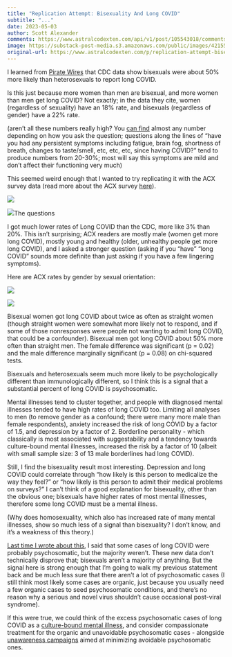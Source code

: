 ```yaml
---
title: "Replication Attempt: Bisexuality And Long COVID"
subtitle: "..."
date: 2023-05-03
author: Scott Alexander
comments: https://www.astralcodexten.com/api/v1/post/105543018/comments?&all_comments=true
image: https://substack-post-media.s3.amazonaws.com/public/images/4215537a-c86b-43e5-9e7e-d444d53a59d8_422x236.png
original-url: https://www.astralcodexten.com/p/replication-attempt-bisexuality-and
---
```

I learned from [Pirate Wires](https://www.piratewires.com/p/bisexuals-long-covid) that CDC data show bisexuals were about 50% more likely than heterosexuals to report long COVID. 

Is this just because more women than men are bisexual, and more women than men get long COVID? Not exactly; in the data they cite, women (regardless of sexuality) have an 18% rate, and bisexuals (regardless of gender) have a 22% rate.

(aren’t all these numbers really high? You [can find](https://astralcodexten.substack.com/p/long-covid-much-more-than-you-wanted) almost any number depending on how you ask the question; questions along the lines of “have you had any persistent symptoms including fatigue, brain fog, shortness of breath, changes to taste/smell, etc, etc, etc, since having COVID?” tend to produce numbers from 20-30%; most will say this symptoms are mild and don’t affect their functioning very much)

This seemed weird enough that I wanted to try replicating it with the ACX survey data (read more about the ACX survey [here](https://astralcodexten.substack.com/p/acx-survey-results-2022)). 

[![](https://substackcdn.com/image/fetch/w_1456,c_limit,f_auto,q_auto:good,fl_progressive:steep/https%3A%2F%2Fsubstack-post-media.s3.amazonaws.com%2Fpublic%2Fimages%2F71edc37a-d9c4-4a69-9249-be7b70ff3749_798x336.png)](https://substackcdn.com/image/fetch/f_auto,q_auto:good,fl_progressive:steep/https%3A%2F%2Fsubstack-post-media.s3.amazonaws.com%2Fpublic%2Fimages%2F71edc37a-d9c4-4a69-9249-be7b70ff3749_798x336.png)

[![](https://substackcdn.com/image/fetch/w_1456,c_limit,f_auto,q_auto:good,fl_progressive:steep/https%3A%2F%2Fsubstack-post-media.s3.amazonaws.com%2Fpublic%2Fimages%2F67b8b03b-0a8b-4f9a-8ade-7af7c1208a1d_792x200.png)](https://substackcdn.com/image/fetch/f_auto,q_auto:good,fl_progressive:steep/https%3A%2F%2Fsubstack-post-media.s3.amazonaws.com%2Fpublic%2Fimages%2F67b8b03b-0a8b-4f9a-8ade-7af7c1208a1d_792x200.png)The questions

I got much lower rates of Long COVID than the CDC, more like 3% than 20%. This isn’t surprising; ACX readers are mostly male (women get more long COVID), mostly young and healthy (older, unhealthy people get more long COVID), and I asked a stronger question (asking if you “have” “long COVID” sounds more definite than just asking if you have a few lingering symptoms).

Here are ACX rates by gender by sexual orientation:

[![](https://substackcdn.com/image/fetch/w_1456,c_limit,f_auto,q_auto:good,fl_progressive:steep/https%3A%2F%2Fsubstack-post-media.s3.amazonaws.com%2Fpublic%2Fimages%2F8f059a57-70a1-4227-afda-f3f27682cea6_737x433.png)](https://substackcdn.com/image/fetch/f_auto,q_auto:good,fl_progressive:steep/https%3A%2F%2Fsubstack-post-media.s3.amazonaws.com%2Fpublic%2Fimages%2F8f059a57-70a1-4227-afda-f3f27682cea6_737x433.png)

[![](https://substackcdn.com/image/fetch/w_1456,c_limit,f_auto,q_auto:good,fl_progressive:steep/https%3A%2F%2Fsubstack-post-media.s3.amazonaws.com%2Fpublic%2Fimages%2F62423300-aa4f-4d98-a120-b11c29450389_749x437.png)](https://substackcdn.com/image/fetch/f_auto,q_auto:good,fl_progressive:steep/https%3A%2F%2Fsubstack-post-media.s3.amazonaws.com%2Fpublic%2Fimages%2F62423300-aa4f-4d98-a120-b11c29450389_749x437.png)

Bisexual women got long COVID about twice as often as straight women (though straight women were somewhat more likely not to respond, and if some of those nonresponses were people not wanting to admit long COVID, that could be a confounder). Bisexual men got long COVID about 50% more often than straight men. The female difference was significant (p = 0.02) and the male difference marginally significant (p = 0.08) on chi-squared tests.

Bisexuals and heterosexuals seem much more likely to be psychologically different than immunologically different, so I think this is a signal that a substantial percent of long COVID is psychosomatic.

Mental illnesses tend to cluster together, and people with diagnosed mental illnesses tended to have high rates of long COVID too. Limiting all analyses to men (to remove gender as a confound; there were many more male than female respondents), anxiety increased the risk of long COVID by a factor of 1.5, and depression by a factor of 2. Borderline personality - which classically is most associated with suggestability and a tendency towards culture-bound mental illnesses, increased the risk by a factor of 10 (albeit with small sample size: 3 of 13 male borderlines had long COVID).

Still, I find the bisexuality result most interesting. Depression and long COVID could correlate through “how likely is this person to medicalize the way they feel?” or “how likely is this person to admit their medical problems on surveys?” I can’t think of a good explanation for bisexuality, other than the obvious one; bisexuals have higher rates of most mental illnesses, therefore some long COVID must be a mental illness.

(Why does homosexuality, which also has increased rate of many mental illnesses, show so much less of a signal than bisexuality? I don’t know, and it’s a weakness of this theory.)

[Last time I wrote about this](https://astralcodexten.substack.com/p/long-covid-much-more-than-you-wanted), I said that some cases of long COVID were probably psychosomatic, but the majority weren’t. These new data don’t technically disprove that; bisexuals aren’t a majority of anything. But the signal here is strong enough that I’m going to walk my previous statement back and be much less sure that there aren’t a lot of psychosomatic cases (I still think most likely some cases are organic, just because you usually need a few organic cases to seed psychosomatic conditions, and there’s no reason why a serious and novel virus shouldn’t cause occasional post-viral syndrome).

If this were true, we could think of the excess psychosomatic cases of long COVID as a [culture-bound mental illness](https://astralcodexten.substack.com/p/book-review-the-geography-of-madness), and consider compassionate treatment for the organic and unavoidable psychosomatic cases - alongside [unawareness campaigns](https://astralcodexten.substack.com/p/book-review-crazy-like-us) aimed at minimizing avoidable psychosomatic ones.
